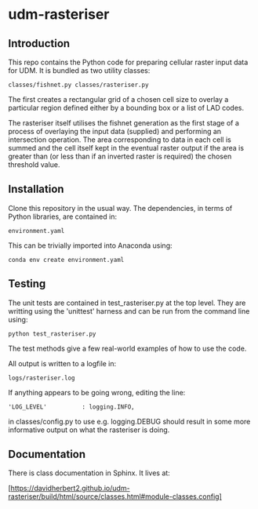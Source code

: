 # udm-rasteriser

## Introduction

This repo contains the Python code for preparing cellular raster input data for UDM.  It is bundled as two utility classes:

`
classes/fishnet.py
classes/rasteriser.py
`

The first creates a rectangular grid of a chosen cell size to overlay a particular region defined either by a bounding box or a 
list of LAD codes.

The rasteriser itself utilises the fishnet generation as the first stage of a process of overlaying the input data (supplied) and
performing an intersection operation.  The area corresponding to data in each cell is summed and the cell itself kept in the 
eventual raster output if the area is greater than (or less than if an inverted raster is required) the chosen threshold value.

## Installation

Clone this repository in the usual way.  The dependencies, in terms of Python libraries, are contained in:

`
environment.yaml
`

This can be trivially imported into Anaconda using:

`
conda env create environment.yaml
`

## Testing

The unit tests are contained in test_rasteriser.py at the top level.  They are writting using the 'unittest' harness and can be
run from the command line using:

`
python test_rasteriser.py
`

The test methods give a few real-world examples of how to use the code.

All output is written to a logfile in:

`
logs/rasteriser.log
`

If anything appears to be going wrong, editing the line:

`
'LOG_LEVEL'          : logging.INFO,
`

in classes/config.py to use e.g. logging.DEBUG should result in some more informative output on what the rasteriser is doing.

## Documentation

There is class documentation in Sphinx.  It lives at:

[https://davidherbert2.github.io/udm-rasteriser/build/html/source/classes.html#module-classes.config]
